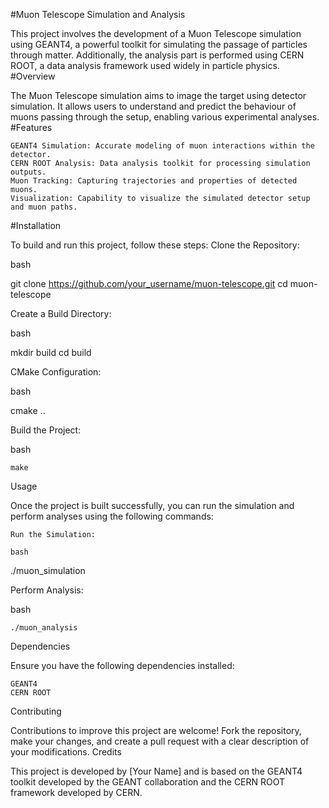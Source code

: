 
#Muon Telescope Simulation and Analysis

This project involves the development of a Muon Telescope simulation using GEANT4, a powerful toolkit for simulating the passage of particles through matter. Additionally, the analysis part is performed using CERN ROOT, a data analysis framework used widely in particle physics.
#Overview

The Muon Telescope simulation aims to image the target using detector simulation. It allows users to understand and predict the behaviour of muons passing through the setup, enabling various experimental analyses.
#Features

    GEANT4 Simulation: Accurate modeling of muon interactions within the detector.
    CERN ROOT Analysis: Data analysis toolkit for processing simulation outputs.
    Muon Tracking: Capturing trajectories and properties of detected muons.
    Visualization: Capability to visualize the simulated detector setup and muon paths.

#Installation

To build and run this project, follow these steps:
Clone the Repository:

bash

git clone https://github.com/your_username/muon-telescope.git
cd muon-telescope

Create a Build Directory:

bash

mkdir build
cd build

CMake Configuration:

bash

cmake ..

Build the Project:

bash

    make

Usage

Once the project is built successfully, you can run the simulation and perform analyses using the following commands:

    Run the Simulation:

    bash

./muon_simulation

Perform Analysis:

bash

    ./muon_analysis

Dependencies

Ensure you have the following dependencies installed:

    GEANT4
    CERN ROOT

Contributing

Contributions to improve this project are welcome! Fork the repository, make your changes, and create a pull request with a clear description of your modifications.
Credits

This project is developed by [Your Name] and is based on the GEANT4 toolkit developed by the GEANT collaboration and the CERN ROOT framework developed by CERN.
